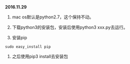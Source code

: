 **2016.11.29**

1. mac os默认是python2.7，这个保持不动。

1. 下载python3的安装包，安装后使用python3 xxx.py去运行。

1. 安装pip

  ```
  sudo easy_install pip
  ```

1. 之后使用pip3 install去安装包